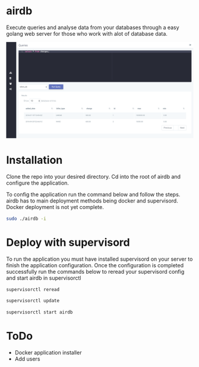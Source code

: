 # airdb
Execute queries and analyse data from your databases through a easy golang web server for those who work with
alot of database data. 

![Alt text](ui/assets/img/preview.png?raw=true "Title")

# Installation
Clone the repo into your desired directory. Cd into the root of airdb and configure the application.

To config the application run the command below and follow the steps. airdb has to main deployment
methods being docker and supervisord. Docker deployment is not yet complete. 
```bash
sudo ./airdb -i 
```
# Deploy with supervisord
To run the application you must have installed supervisord on your server to finish the application
configuration. Once the configuration is completed successfully run the commands below to reread your 
supervisord config and start airdb in supervisorctl 

```bash
supervisorctl reread
```
```bash
supervisorctl update
```
```bash
supervisorctl start airdb
```
# ToDo
- Docker application installer
- Add users
